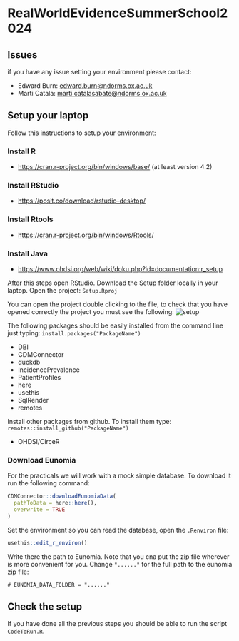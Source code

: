# RealWorldEvidenceSummerSchool2024


## Issues

if you have any issue setting your environment please contact: 
- Edward Burn: edward.burn@ndorms.ox.ac.uk
- Marti Catala: marti.catalasabate@ndorms.ox.ac.uk

## Setup your laptop

Follow this instructions to setup your environment:
### Install R
-	https://cran.r-project.org/bin/windows/base/ (at least version 4.2)
### Install RStudio
-	https://posit.co/download/rstudio-desktop/
### Install Rtools
-	https://cran.r-project.org/bin/windows/Rtools/
### Install Java 
- https://www.ohdsi.org/web/wiki/doku.php?id=documentation:r_setup

After this steps open RStudio. Download the Setup folder locally in your laptop. Open the project: `Setup.Rproj`

You can open the project double clicking to the file, to check that you have opened correctly the project you must see the following:
![setup](https://user-images.githubusercontent.com/18575244/235122166-a860c2c8-1441-4c7e-b6d2-de47db32e5b1.png)

The following packages should be easily installed from the command line just typing: `install.packages("PackageName")`

- DBI
- CDMConnector
- duckdb
- IncidencePrevalence
- PatientProfiles
- here
- usethis
- SqlRender
- remotes

Install other packages from github. To install them type: `remotes::install_github("PackageName")`

- OHDSI/CirceR

### Download Eunomia
For the practicals we will work with a mock simple database. To download it run the following command:
```r
CDMConnector::downloadEunomiaData(
  pathToData = here::here(), 
  overwrite = TRUE
)
```
Set the environment so you can read the database, open the `.Renviron` file:
```r
usethis::edit_r_environ()
```
Write there the path to Eunomia. Note that you cna put the zip file wherever is more convenient for you. Change `"......"` for the full path to the eunomia zip file:
```
# EUNOMIA_DATA_FOLDER = "......"
```

## Check the setup

If you have done all the previous steps you should be able to run the script `CodeToRun.R`.

